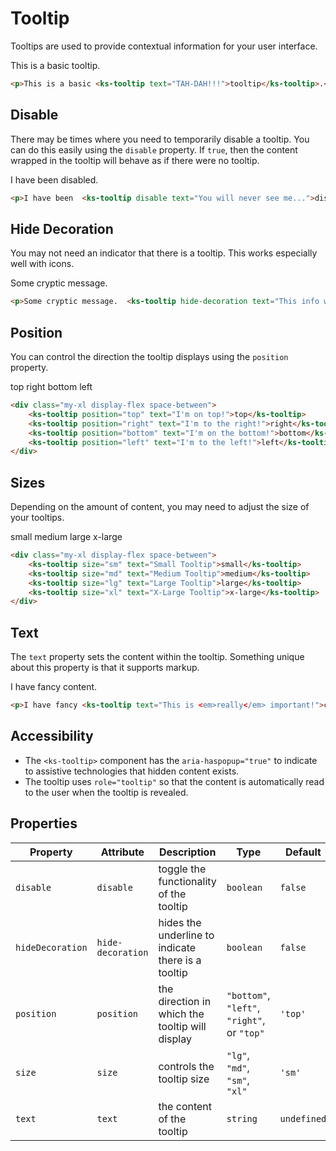 # Tooltip

Tooltips are used to provide contextual information for your user interface.

<div class="my-xl p-md bg-light-light">
    <p>This is a basic <ks-tooltip text="TAH-DAH!!!">tooltip</ks-tooltip>.</p>
</div>

```html
<p>This is a basic <ks-tooltip text="TAH-DAH!!!">tooltip</ks-tooltip>.</p>
```

## Disable

There may be times where you need to temporarily disable a tooltip. You can do this easily using the `disable` property. If `true`, then the content wrapped in the tooltip will behave as if there were no tooltip.

<div class="my-xl p-md bg-light-light">
    <p>I have been  <ks-tooltip disable text="You will never see me...">disabled</ks-tooltip>.</p>
</div>

```html
<p>I have been  <ks-tooltip disable text="You will never see me...">disabled</ks-tooltip>.</p>
```

## Hide Decoration

You may not need an indicator that there is a tooltip. This works especially well with icons.

<div class="my-xl p-md bg-light-light">
    <p>Some cryptic message.  <ks-tooltip hide-decoration text="This info will clear things up!"><ks-icon class="text-info" icon="info" /></ks-tooltip></p>
</div>

```html
<p>Some cryptic message.  <ks-tooltip hide-decoration text="This info will clear things up!"><ks-icon class="text-info" icon="info" /></ks-tooltip></p>
```

## Position

You can control the direction the tooltip displays using the `position` property.

<div class="my-xl p-md bg-light-light display-flex space-between">
    <ks-tooltip position="top" text="I'm on top!">top</ks-tooltip>
    <ks-tooltip position="right" text="I'm to the right!">right</ks-tooltip>
    <ks-tooltip position="bottom" text="I'm on the bottom!">bottom</ks-tooltip>
    <ks-tooltip position="left" text="I'm to the left!">left</ks-tooltip>
</div>

```html
<div class="my-xl display-flex space-between">
    <ks-tooltip position="top" text="I'm on top!">top</ks-tooltip>
    <ks-tooltip position="right" text="I'm to the right!">right</ks-tooltip>
    <ks-tooltip position="bottom" text="I'm on the bottom!">bottom</ks-tooltip>
    <ks-tooltip position="left" text="I'm to the left!">left</ks-tooltip>
</div>
```

## Sizes

Depending on the amount of content, you may need to adjust the size of your tooltips.

<div class="my-xl p-md bg-light-light display-flex space-between">
    <ks-tooltip size="sm" text="Small Tooltip">small</ks-tooltip>
    <ks-tooltip size="md" text="Medium Tooltip">medium</ks-tooltip>
    <ks-tooltip size="lg" text="Large Tooltip">large</ks-tooltip>
    <ks-tooltip size="xl" text="X-Large Tooltip">x-large</ks-tooltip>
</div>

```html
<div class="my-xl display-flex space-between">
    <ks-tooltip size="sm" text="Small Tooltip">small</ks-tooltip>
    <ks-tooltip size="md" text="Medium Tooltip">medium</ks-tooltip>
    <ks-tooltip size="lg" text="Large Tooltip">large</ks-tooltip>
    <ks-tooltip size="xl" text="X-Large Tooltip">x-large</ks-tooltip>
</div>
```

## Text

The `text` property sets the content within the tooltip. Something unique about this property is that it supports markup.

<div class="my-xl p-md bg-light-light">
    <p>I have fancy <ks-tooltip text="This is <em>really</em> important!">content</ks-tooltip>.</p>
</div>

```html
<p>I have fancy <ks-tooltip text="This is <em>really</em> important!">content</ks-tooltip>.</p>
```

## Accessibility

- The `<ks-tooltip>` component has the `aria-haspopup="true"` to indicate to assistive technologies that hidden content exists.
- The tooltip uses `role="tooltip"` so that the content is automatically read to the user when the tooltip is revealed.

## Properties

| Property         | Attribute         | Description | Type                                        | Default     |
| ---------------- | ----------------- | ----------- | ------------------------------------------- | ----------- |
| `disable`        | `disable`         | toggle the functionality of the tooltip            | `boolean`                                   | `false` |
| `hideDecoration` | `hide-decoration` | hides the underline to indicate there is a tooltip | `boolean`                                   | `false` |
| `position`       | `position`        | the direction in which the tooltip will display            | `"bottom"`, `"left"`, `"right"`, or `"top"` | `'top'`     |
| `size`           | `size`            | controls the tooltip size            | `"lg"`, `"md"`, `"sm"`, `"xl"`           | `'sm'`      |
| `text`           | `text`            | the content of the tooltip            | `string`                                 | `undefined` |
